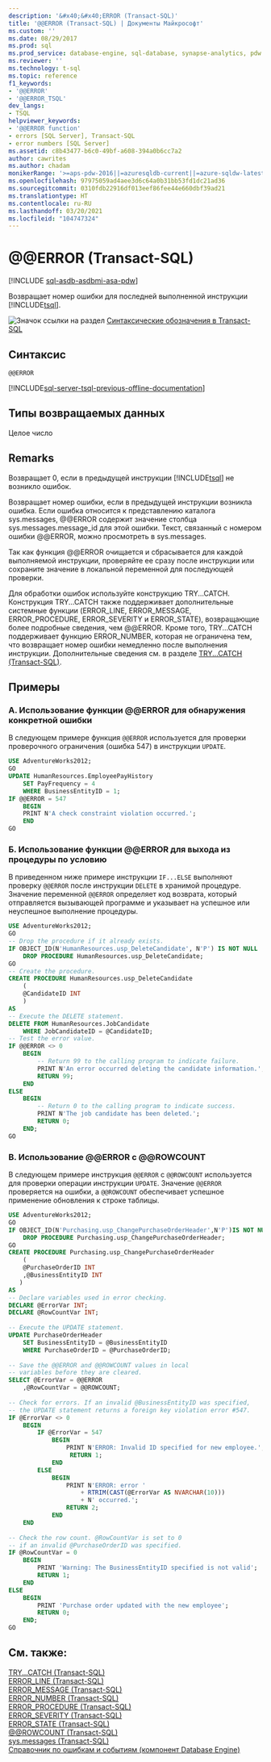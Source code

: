 ```yaml
---
description: '&#x40;&#x40;ERROR (Transact-SQL)'
title: '@@ERROR (Transact-SQL) | Документы Майкрософт'
ms.custom: ''
ms.date: 08/29/2017
ms.prod: sql
ms.prod_service: database-engine, sql-database, synapse-analytics, pdw
ms.reviewer: ''
ms.technology: t-sql
ms.topic: reference
f1_keywords:
- '@@ERROR'
- '@@ERROR_TSQL'
dev_langs:
- TSQL
helpviewer_keywords:
- '@@ERROR function'
- errors [SQL Server], Transact-SQL
- error numbers [SQL Server]
ms.assetid: c8b43477-b6c0-49bf-a608-394a0b6cc7a2
author: cawrites
ms.author: chadam
monikerRange: '>=aps-pdw-2016||=azuresqldb-current||=azure-sqldw-latest||>=sql-server-2016||>=sql-server-linux-2017||=azuresqldb-mi-current'
ms.openlocfilehash: 97975059ad4aee3d6c64a0b31bb53fd1dc21ad36
ms.sourcegitcommit: 0310fdb22916df013eef86fee44e660dbf39ad21
ms.translationtype: HT
ms.contentlocale: ru-RU
ms.lasthandoff: 03/20/2021
ms.locfileid: "104747324"
---
```

# <a name="x40x40error-transact-sql"></a>&#x40;&#x40;ERROR (Transact-SQL)
[!INCLUDE [sql-asdb-asdbmi-asa-pdw](../../includes/applies-to-version/sql-asdb-asdbmi-asa-pdw.md)]

  Возвращает номер ошибки для последней выполненной инструкции [!INCLUDE[tsql](../../includes/tsql-md.md)].  
  
 ![Значок ссылки на раздел](../../database-engine/configure-windows/media/topic-link.gif "Значок ссылки на раздел") [Синтаксические обозначения в Transact-SQL](../../t-sql/language-elements/transact-sql-syntax-conventions-transact-sql.md)  
  
## <a name="syntax"></a>Синтаксис  
  
```  
@@ERROR  
```  
  
[!INCLUDE[sql-server-tsql-previous-offline-documentation](../../includes/sql-server-tsql-previous-offline-documentation.md)]

## <a name="return-types"></a>Типы возвращаемых данных
 Целое число  
  
## <a name="remarks"></a>Remarks  
 Возвращает 0, если в предыдущей инструкции [!INCLUDE[tsql](../../includes/tsql-md.md)] не возникло ошибок.  
  
 Возвращает номер ошибки, если в предыдущей инструкции возникла ошибка. Если ошибка относится к представлению каталога sys.messages, @@ERROR содержит значение столбца sys.messages.message_id для этой ошибки. Текст, связанный с номером ошибки @@ERROR, можно просмотреть в sys.messages.  
  
 Так как функция @@ERROR очищается и сбрасывается для каждой выполняемой инструкции, проверяйте ее сразу после инструкции или сохраните значение в локальной переменной для последующей проверки.  
  
 Для обработки ошибок используйте конструкцию TRY...CATCH. Конструкция TRY...CATCH также поддерживает дополнительные системные функции (ERROR_LINE, ERROR_MESSAGE, ERROR_PROCEDURE, ERROR_SEVERITY и ERROR_STATE), возвращающие более подробные сведения, чем @@ERROR. Кроме того, TRY...CATCH поддерживает функцию ERROR_NUMBER, которая не ограничена тем, что возвращает номер ошибки немедленно после выполнения инструкции. Дополнительные сведения см. в разделе [TRY...CATCH (Transact-SQL)](../../t-sql/language-elements/try-catch-transact-sql.md).  
  
## <a name="examples"></a>Примеры  
  
### <a name="a-using-error-to-detect-a-specific-error"></a>A. Использование функции @@ERROR для обнаружения конкретной ошибки  
 В следующем примере функция `@@ERROR` используется для проверки проверочного ограничения (ошибка 547) в инструкции `UPDATE`.  
  
```sql  
USE AdventureWorks2012;  
GO  
UPDATE HumanResources.EmployeePayHistory  
    SET PayFrequency = 4  
    WHERE BusinessEntityID = 1;  
IF @@ERROR = 547
    BEGIN
    PRINT N'A check constraint violation occurred.';
    END
GO  
```  
  
### <a name="b-using-error-to-conditionally-exit-a-procedure"></a>Б. Использование функции @@ERROR для выхода из процедуры по условию  
 В приведенном ниже примере инструкции `IF...ELSE` выполняют проверку `@@ERROR` после инструкции `DELETE` в хранимой процедуре. Значение переменной `@@ERROR` определяет код возврата, который отправляется вызывающей программе и указывает на успешное или неуспешное выполнение процедуры.  
  
```sql  
USE AdventureWorks2012;  
GO  
-- Drop the procedure if it already exists.  
IF OBJECT_ID(N'HumanResources.usp_DeleteCandidate', N'P') IS NOT NULL  
    DROP PROCEDURE HumanResources.usp_DeleteCandidate;  
GO  
-- Create the procedure.  
CREATE PROCEDURE HumanResources.usp_DeleteCandidate   
    (  
    @CandidateID INT  
    )  
AS  
-- Execute the DELETE statement.  
DELETE FROM HumanResources.JobCandidate  
    WHERE JobCandidateID = @CandidateID;  
-- Test the error value.  
IF @@ERROR <> 0   
    BEGIN  
        -- Return 99 to the calling program to indicate failure.  
        PRINT N'An error occurred deleting the candidate information.';  
        RETURN 99;  
    END  
ELSE  
    BEGIN  
        -- Return 0 to the calling program to indicate success.  
        PRINT N'The job candidate has been deleted.';  
        RETURN 0;  
    END;  
GO  
```  
  
### <a name="c-using-error-with-rowcount"></a>В. Использование @@ERROR с @@ROWCOUNT  
 В следующем примере инструкция `@@ERROR` с `@@ROWCOUNT` используется для проверки операции инструкции `UPDATE`. Значение `@@ERROR` проверяется на ошибки, а `@@ROWCOUNT` обеспечивает успешное применение обновления к строке таблицы.  
  
```sql  
USE AdventureWorks2012;  
GO  
IF OBJECT_ID(N'Purchasing.usp_ChangePurchaseOrderHeader',N'P')IS NOT NULL  
    DROP PROCEDURE Purchasing.usp_ChangePurchaseOrderHeader;  
GO  
CREATE PROCEDURE Purchasing.usp_ChangePurchaseOrderHeader  
    (  
    @PurchaseOrderID INT  
    ,@BusinessEntityID INT  
   )  
AS  
-- Declare variables used in error checking.  
DECLARE @ErrorVar INT;  
DECLARE @RowCountVar INT;  
  
-- Execute the UPDATE statement.  
UPDATE PurchaseOrderHeader   
    SET BusinessEntityID = @BusinessEntityID   
    WHERE PurchaseOrderID = @PurchaseOrderID;  
  
-- Save the @@ERROR and @@ROWCOUNT values in local   
-- variables before they are cleared.  
SELECT @ErrorVar = @@ERROR  
    ,@RowCountVar = @@ROWCOUNT;  
  
-- Check for errors. If an invalid @BusinessEntityID was specified,  
-- the UPDATE statement returns a foreign key violation error #547.  
IF @ErrorVar <> 0  
    BEGIN  
        IF @ErrorVar = 547  
            BEGIN  
                PRINT N'ERROR: Invalid ID specified for new employee.';  
                 RETURN 1;  
            END  
        ELSE  
            BEGIN  
                PRINT N'ERROR: error '  
                    + RTRIM(CAST(@ErrorVar AS NVARCHAR(10)))  
                    + N' occurred.';  
                RETURN 2;  
            END  
    END  
  
-- Check the row count. @RowCountVar is set to 0   
-- if an invalid @PurchaseOrderID was specified.  
IF @RowCountVar = 0  
    BEGIN  
        PRINT 'Warning: The BusinessEntityID specified is not valid';  
        RETURN 1;  
    END  
ELSE  
    BEGIN  
        PRINT 'Purchase order updated with the new employee';  
        RETURN 0;  
    END;  
GO  
```  

  
## <a name="see-also"></a>См. также:  
 [TRY...CATCH (Transact-SQL)](../../t-sql/language-elements/try-catch-transact-sql.md)   
 [ERROR_LINE (Transact-SQL)](../../t-sql/functions/error-line-transact-sql.md)   
 [ERROR_MESSAGE (Transact-SQL)](../../t-sql/functions/error-message-transact-sql.md)   
 [ERROR_NUMBER (Transact-SQL)](../../t-sql/functions/error-number-transact-sql.md)   
 [ERROR_PROCEDURE (Transact-SQL)](../../t-sql/functions/error-procedure-transact-sql.md)   
 [ERROR_SEVERITY (Transact-SQL)](../../t-sql/functions/error-severity-transact-sql.md)   
 [ERROR_STATE (Transact-SQL)](../../t-sql/functions/error-state-transact-sql.md)   
 [@@ROWCOUNT (Transact-SQL)](../../t-sql/functions/rowcount-transact-sql.md)   
 [sys.messages (Transact-SQL)](../../relational-databases/system-catalog-views/messages-for-errors-catalog-views-sys-messages.md)     
 [Справочник по ошибкам и событиям (компонент Database Engine)](../../relational-databases/errors-events/errors-and-events-reference-database-engine.md)     
  

